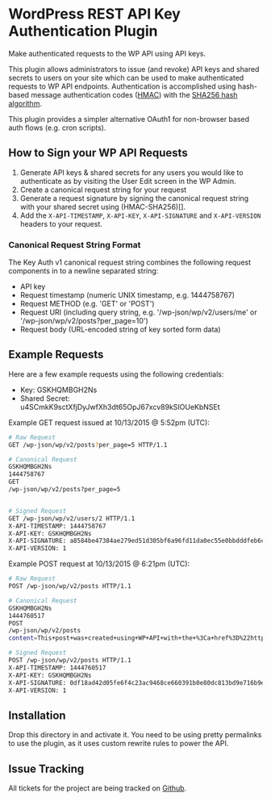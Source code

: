 # WordPress REST API Key Authentication Plugin

Make authenticated requests to the WP API using API keys.

This plugin allows administrators to issue (and revoke) API keys and shared secrets to users on your site which can be used to make authenticated requests to WP API endpoints. Authentication is accomplished using hash-based message authentication codes ([HMAC](https://en.wikipedia.org/wiki/Hash-based_message_authentication_code)) with the [SHA256 hash algorithm](https://en.wikipedia.org/wiki/SHA-2).

This plugin provides a simpler alternative OAuth1 for non-browser based auth flows (e.g. cron scripts).

## How to Sign your WP API Requests

1. Generate API keys & shared secrets for any users you would like to authenticate as by visiting the User Edit screen in the WP Admin.
2. Create a canonical request string for your request
3. Generate a request signature by signing the canonical request string with your shared secret using (HMAC-SHA256)[].
4. Add the `X-API-TIMESTAMP`, `X-API-KEY`, `X-API-SIGNATURE` and `X-API-VERSION` headers to your request.

### Canonical Request String Format

The Key Auth v1 canonical request string combines the following request components in to a newline separated string:

- API key
- Request timestamp (numeric UNIX timestamp, e.g. 1444758767)
- Request METHOD (e.g. 'GET' or 'POST')
- Request URI (including query string, e.g. '/wp-json/wp/v2/users/me' or '/wp-json/wp/v2/posts?per_page=10')
- Request body (URL-encoded string of key sorted form data)

## Example Requests

Here are a few example requests using the following credentials:

- Key: GSKHQMBGH2Ns
- Shared Secret: u4SCmkK9sctXfjDyJwfXh3dt65OpJ67xcv89kSIOUeKbNSEt

Example GET request issued at 10/13/2015 @ 5:52pm (UTC):

```bash
# Raw Request
GET /wp-json/wp/v2/posts?per_page=5 HTTP/1.1

# Canonical Request
GSKHQMBGH2Ns
1444758767
GET
/wp-json/wp/v2/posts?per_page=5


# Signed Request
GET /wp-json/wp/v2/users/2 HTTP/1.1
X-API-TIMESTAMP: 1444758767
X-API-KEY: GSKHQMBGH2Ns
X-API-SIGNATURE: a8584be47384ae279ed51d305bf6a96fd11da0ec55e0bbdddfeb6c586113f5cf
X-API-VERSION: 1
```

Example POST request at 10/13/2015 @ 6:21pm (UTC):

```bash
# Raw Request
POST /wp-json/wp/v2/posts HTTP/1.1

# Canonical Request
GSKHQMBGH2Ns
1444760517
POST
/wp-json/wp/v2/posts
content=This+post+was+created+using+WP+API+with+the+%3Ca+href%3D%22https%3A%2F%2Fgithub.com%2Fmgburns%2Fkey-auth%22%3EKey+Auth+plugin%3C%2Fa%3E&title=New+Post+from+Key+Auth

# Signed Request
POST /wp-json/wp/v2/posts HTTP/1.1
X-API-TIMESTAMP: 1444760517
X-API-KEY: GSKHQMBGH2Ns
X-API-SIGNATURE: 0df18ad42d05fe6f4c23ac9468ce660391b0e80dc813bd9e716b9e03215f6a09
X-API-VERSION: 1
```

## Installation

Drop this directory in and activate it. You need to be using pretty permalinks
to use the plugin, as it uses custom rewrite rules to power the API.

## Issue Tracking

All tickets for the project are being tracked on [Github](https://github.com/mgburns/Key-Auth).

